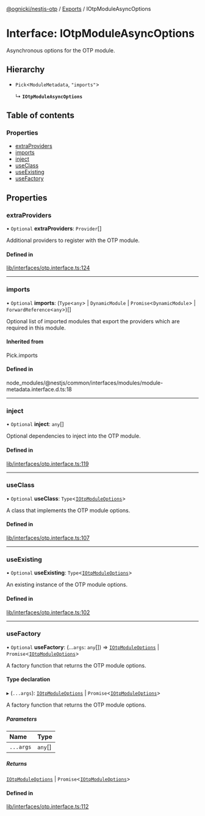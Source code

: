 [@ognicki/nestjs-otp](../README.md) / [Exports](../modules.md) / IOtpModuleAsyncOptions

# Interface: IOtpModuleAsyncOptions

Asynchronous options for the OTP module.

## Hierarchy

- `Pick`\<`ModuleMetadata`, ``"imports"``\>

  ↳ **`IOtpModuleAsyncOptions`**

## Table of contents

### Properties

- [extraProviders](IOtpModuleAsyncOptions.md#extraproviders)
- [imports](IOtpModuleAsyncOptions.md#imports)
- [inject](IOtpModuleAsyncOptions.md#inject)
- [useClass](IOtpModuleAsyncOptions.md#useclass)
- [useExisting](IOtpModuleAsyncOptions.md#useexisting)
- [useFactory](IOtpModuleAsyncOptions.md#usefactory)

## Properties

### extraProviders

• `Optional` **extraProviders**: `Provider`[]

Additional providers to register with the OTP module.

#### Defined in

[lib/interfaces/otp.interface.ts:124](https://github.com/mwognicki/nestjs-otp/blob/f9a2fb7/lib/interfaces/otp.interface.ts#L124)

___

### imports

• `Optional` **imports**: (`Type`\<`any`\> \| `DynamicModule` \| `Promise`\<`DynamicModule`\> \| `ForwardReference`\<`any`\>)[]

Optional list of imported modules that export the providers which are
required in this module.

#### Inherited from

Pick.imports

#### Defined in

node_modules/@nestjs/common/interfaces/modules/module-metadata.interface.d.ts:18

___

### inject

• `Optional` **inject**: `any`[]

Optional dependencies to inject into the OTP module.

#### Defined in

[lib/interfaces/otp.interface.ts:119](https://github.com/mwognicki/nestjs-otp/blob/f9a2fb7/lib/interfaces/otp.interface.ts#L119)

___

### useClass

• `Optional` **useClass**: `Type`\<[`IOtpModuleOptions`](IOtpModuleOptions.md)\>

A class that implements the OTP module options.

#### Defined in

[lib/interfaces/otp.interface.ts:107](https://github.com/mwognicki/nestjs-otp/blob/f9a2fb7/lib/interfaces/otp.interface.ts#L107)

___

### useExisting

• `Optional` **useExisting**: `Type`\<[`IOtpModuleOptions`](IOtpModuleOptions.md)\>

An existing instance of the OTP module options.

#### Defined in

[lib/interfaces/otp.interface.ts:102](https://github.com/mwognicki/nestjs-otp/blob/f9a2fb7/lib/interfaces/otp.interface.ts#L102)

___

### useFactory

• `Optional` **useFactory**: (...`args`: `any`[]) => [`IOtpModuleOptions`](IOtpModuleOptions.md) \| `Promise`\<[`IOtpModuleOptions`](IOtpModuleOptions.md)\>

A factory function that returns the OTP module options.

#### Type declaration

▸ (`...args`): [`IOtpModuleOptions`](IOtpModuleOptions.md) \| `Promise`\<[`IOtpModuleOptions`](IOtpModuleOptions.md)\>

A factory function that returns the OTP module options.

##### Parameters

| Name | Type |
| :------ | :------ |
| `...args` | `any`[] |

##### Returns

[`IOtpModuleOptions`](IOtpModuleOptions.md) \| `Promise`\<[`IOtpModuleOptions`](IOtpModuleOptions.md)\>

#### Defined in

[lib/interfaces/otp.interface.ts:112](https://github.com/mwognicki/nestjs-otp/blob/f9a2fb7/lib/interfaces/otp.interface.ts#L112)
